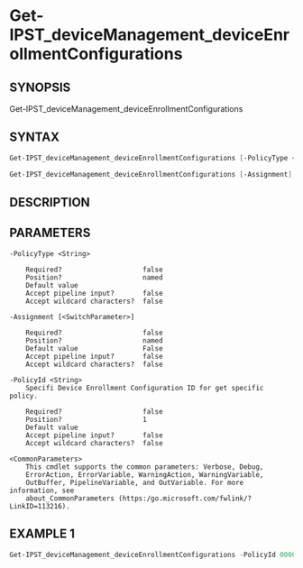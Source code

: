 ﻿# Get-IPST_deviceManagement_deviceEnrollmentConfigurations

## SYNOPSIS 
Get-IPST_deviceManagement_deviceEnrollmentConfigurations

## SYNTAX
```Powershell
Get-IPST_deviceManagement_deviceEnrollmentConfigurations [-PolicyType <String>] [[-PolicyId] <String>] [<CommonParameters>]

Get-IPST_deviceManagement_deviceEnrollmentConfigurations [-Assignment] [-PolicyId] <String> [<CommonParameters>]
```
## DESCRIPTION

## PARAMETERS

    -PolicyType <String>
        
        Required?                    false
        Position?                    named
        Default value                
        Accept pipeline input?       false
        Accept wildcard characters?  false
        
    -Assignment [<SwitchParameter>]
        
        Required?                    false
        Position?                    named
        Default value                False
        Accept pipeline input?       false
        Accept wildcard characters?  false
        
    -PolicyId <String>
        Specifi Device Enrollment Configuration ID for get specific policy.
        
        Required?                    false
        Position?                    1
        Default value                
        Accept pipeline input?       false
        Accept wildcard characters?  false
        
    <CommonParameters>
        This cmdlet supports the common parameters: Verbose, Debug,
        ErrorAction, ErrorVariable, WarningAction, WarningVariable,
        OutBuffer, PipelineVariable, and OutVariable. For more information, see 
        about_CommonParameters (https:/go.microsoft.com/fwlink/?LinkID=113216). 
    




## EXAMPLE 1
```Powershell
Get-IPST_deviceManagement_deviceEnrollmentConfigurations -PolicyId 00000000-0000-0000-0000-000000000000
```

